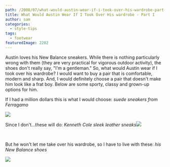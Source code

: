 ```yaml
---
path: /2008/07/what-would-austin-wear-if-i-took-over-his-wardrobe-part-i/
title: What Would Austin Wear If I Took Over His wardrobe - Part I
author: sam
categories: 
  - style-tips
tags: 
  - footwear
featuredImage: 2202
---
```

Austin loves his New Balance sneakers. While there is nothing particularly wrong with them (they are very practical for vigorous outdoor activity), the shoes don't really say, "I'm a gentleman." So, what would Austin wear if I took over his wardrobe? I would want to buy a pair that is comfortable, modern and sharp. And, I would definitely choose a pair that doesn't make him look like a frat boy. Below are some sporty, classy and grown-up options for him.

If I had a million dollars this is what I would choose: _suede sneakers from Ferragamo_

[![](http://bp3.blogger.com/_RlJ3L7W6dBw/SHZ9lJp_SMI/AAAAAAAAEx4/UBdvFbFSW-I/s320/ferragamoshoe.jpg)](http://ferragamo.neimanmarcus.com/store/catalog/prod.jhtml;jsessionid=XB0SUBCVRZZCOCQAAJZCWXA?itemId=prod4840053&parentId=cat2501&masterId=cat125&cmCat=cat000000cat102cat125cat2501&index=3&tid=C9)

Since I don't...these will do: _Kenneth Cole sleek leather sneaks_[![](http://bp2.blogger.com/_RlJ3L7W6dBw/SHZ-8ydLnJI/AAAAAAAAEyA/qH9VHd-6sOE/s320/kennethcolesneaker.jpg)](http://www.kennethcole.com/product/index.jsp?productId=3091927&cp=3075215.3075224.3075248&parentPage=family)

 

But he won't let me take over his wardrobe, so I have to live with these: _his New Balance shoes_

[![](http://bp0.blogger.com/_RlJ3L7W6dBw/SHaJFy4Fe1I/AAAAAAAAEyI/hEIl21sk8rc/s320/newbalance.jpg)](http://newbalance.com/classics/trail/H574GS/)